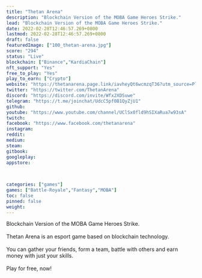 ```yaml
---
title: "Thetan Arena"
description: "Blockchain Version of the MOBA Game Heroes Strike."
lead: "Blockchain Version of the MOBA Game Heroes Strike."
date: 2022-02-28T12:46:57.269+0800
lastmod: 2022-02-28T12:46:57.269+0800
draft: false
featuredImage: ["100_thetan-arena.jpg"]
score: "294"
status: "Live"
blockchain: ["Binance","KardiaChain"]
nft_support: "Yes"
free_to_play: "Yes"
play_to_earn: ["Crypto"]
website: "https://thetanarena.page.link/iavheyQt6wcmzqT36?utm_source=PlayToEarn.net&utm_medium=organic&utm_campaign=gamepage"
twitter: "https://twitter.com/ThetanArena"
discord: "https://discord.com/invite/Wfx2XDSuwe"
telegram: "https://t.me/joinchat/UdcC5pf0B1QyZjU1"
github: 
youtube: "https://www.youtube.com/channel/UClSx0fld9hSIXaRua7w93sA"
twitch: 
facebook: "https://www.facebook.com/thetanarena"
instagram: 
reddit: 
medium: 
steam: 
gitbook: 
googleplay: 
appstore: 

  
    
categories: ["games"]
games: ["Battle-Royale","Fantasy","MOBA"]
toc: false
pinned: false
weight: 
---
```

Blockchain Version of the MOBA Game Heroes Strike.<br> <br> Thetan Arena is an esport game based on blockchain technology.<br> <br> You can gather your friends, form a team, battle with others and earn money with just your skills.<br> <br> Play for free, now!
